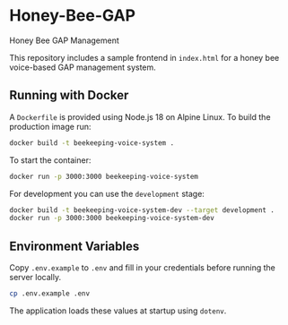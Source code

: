 # Honey-Bee-GAP

Honey Bee GAP Management

This repository includes a sample frontend in `index.html` for a honey bee voice-based GAP management system.

## Running with Docker

A `Dockerfile` is provided using Node.js 18 on Alpine Linux. To build the production image run:

```bash
docker build -t beekeeping-voice-system .
```

To start the container:

```bash
docker run -p 3000:3000 beekeeping-voice-system
```

For development you can use the `development` stage:

```bash
docker build -t beekeeping-voice-system-dev --target development .
docker run -p 3000:3000 beekeeping-voice-system-dev
```

## Environment Variables

Copy `.env.example` to `.env` and fill in your credentials before running the server locally.

```bash
cp .env.example .env
```

The application loads these values at startup using `dotenv`.
